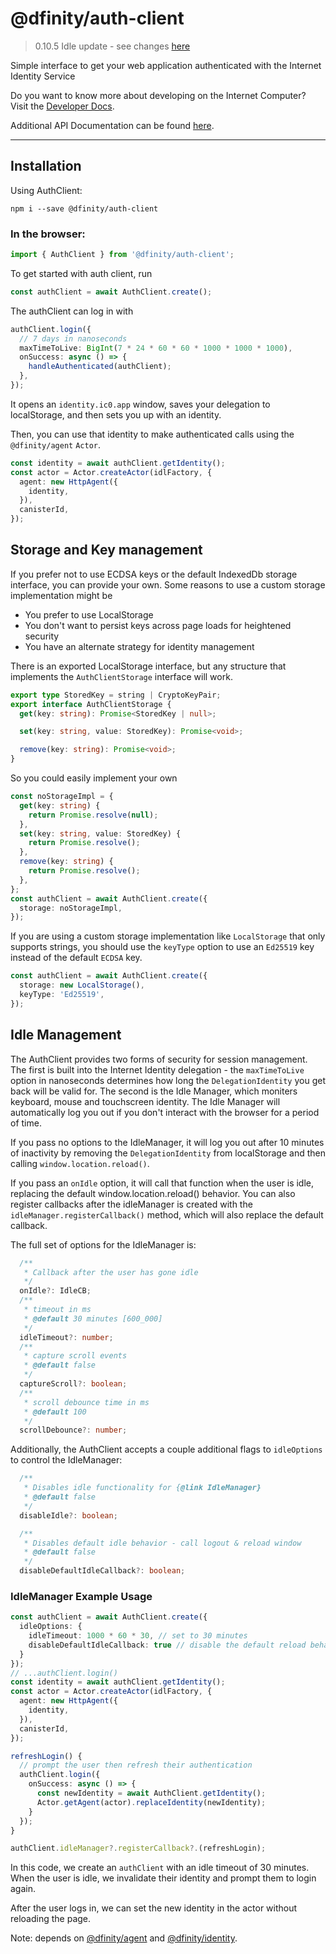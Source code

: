 # @dfinity/auth-client

> 0.10.5 Idle update - see changes [here](#0.10.5-idle-update)

Simple interface to get your web application authenticated with the Internet Identity Service

Do you want to know more about developing on the Internet Computer? Visit the [Developer Docs](https://internetcomputer.org/docs/home).

Additional API Documentation can be found [here](https://agent-js.icp.xyz/libs/auth-client/api).

---

## Installation

Using AuthClient:

```shell
npm i --save @dfinity/auth-client
```

### In the browser:

```ts
import { AuthClient } from '@dfinity/auth-client';
```

To get started with auth client, run

```ts
const authClient = await AuthClient.create();
```

The authClient can log in with

```ts
authClient.login({
  // 7 days in nanoseconds
  maxTimeToLive: BigInt(7 * 24 * 60 * 60 * 1000 * 1000 * 1000),
  onSuccess: async () => {
    handleAuthenticated(authClient);
  },
});
```

It opens an `identity.ic0.app` window, saves your delegation to localStorage, and then sets you up with an identity.

Then, you can use that identity to make authenticated calls using the `@dfinity/agent` `Actor`.

```ts
const identity = await authClient.getIdentity();
const actor = Actor.createActor(idlFactory, {
  agent: new HttpAgent({
    identity,
  }),
  canisterId,
});
```

## Storage and Key management

If you prefer not to use ECDSA keys or the default IndexedDb storage interface, you can provide your own. Some reasons to use a custom storage implementation might be

- You prefer to use LocalStorage
- You don't want to persist keys across page loads for heightened security
- You have an alternate strategy for identity management

There is an exported LocalStorage interface, but any structure that implements the `AuthClientStorage` interface will work.

```ts
export type StoredKey = string | CryptoKeyPair;
export interface AuthClientStorage {
  get(key: string): Promise<StoredKey | null>;

  set(key: string, value: StoredKey): Promise<void>;

  remove(key: string): Promise<void>;
}
```

So you could easily implement your own

```ts
const noStorageImpl = {
  get(key: string) {
    return Promise.resolve(null);
  },
  set(key: string, value: StoredKey) {
    return Promise.resolve();
  },
  remove(key: string) {
    return Promise.resolve();
  },
};
const authClient = await AuthClient.create({
  storage: noStorageImpl,
});
```

If you are using a custom storage implementation like `LocalStorage` that only supports strings, you should use the `keyType` option to use an `Ed25519` key instead of the default `ECDSA` key.

```ts
const authClient = await AuthClient.create({
  storage: new LocalStorage(),
  keyType: 'Ed25519',
});
```

<h2 id="0.10.5-idle-update">Idle Management</h2>

The AuthClient provides two forms of security for session management. The first is built into the Internet Identity delegation - the `maxTimeToLive` option in nanoseconds determines how long the `DelegationIdentity` you get back will be valid for. The second is the Idle Manager, which moniters keyboard, mouse and touchscreen identity. The Idle Manager will automatically log you out if you don't interact with the browser for a period of time.

If you pass no options to the IdleManager, it will log you out after 10 minutes of inactivity by removing the `DelegationIdentity` from localStorage and then calling `window.location.reload()`.

If you pass an `onIdle` option, it will call that function when the user is idle, replacing the default window.location.reload() behavior. You can also register callbacks after the idleManager is created with the `idleManager.registerCallback()` method, which will also replace the default callback.

The full set of options for the IdleManager is:

```ts
  /**
   * Callback after the user has gone idle
   */
  onIdle?: IdleCB;
  /**
   * timeout in ms
   * @default 30 minutes [600_000]
   */
  idleTimeout?: number;
  /**
   * capture scroll events
   * @default false
   */
  captureScroll?: boolean;
  /**
   * scroll debounce time in ms
   * @default 100
   */
  scrollDebounce?: number;
```

Additionally, the AuthClient accepts a couple additional flags to `idleOptions` to control the IdleManager:

```ts
  /**
   * Disables idle functionality for {@link IdleManager}
   * @default false
   */
  disableIdle?: boolean;

  /**
   * Disables default idle behavior - call logout & reload window
   * @default false
   */
  disableDefaultIdleCallback?: boolean;
```

### IdleManager Example Usage

```ts
const authClient = await AuthClient.create({
  idleOptions: {
    idleTimeout: 1000 * 60 * 30, // set to 30 minutes
    disableDefaultIdleCallback: true // disable the default reload behavior
  }
});
// ...authClient.login()
const identity = await authClient.getIdentity();
const actor = Actor.createActor(idlFactory, {
  agent: new HttpAgent({
    identity,
  }),
  canisterId,
});

refreshLogin() {
  // prompt the user then refresh their authentication
  authClient.login({
    onSuccess: async () => {
      const newIdentity = await AuthClient.getIdentity();
      Actor.getAgent(actor).replaceIdentity(newIdentity);
    }
  });
}

authClient.idleManager?.registerCallback?.(refreshLogin);
```

In this code, we create an `authClient` with an idle timeout of 30 minutes. When the user is idle, we invalidate their identity and prompt them to login again.

After the user logs in, we can set the new identity in the actor without reloading the page.

Note: depends on [@dfinity/agent](https://www.npmjs.com/package/@dfinity/agent) and
[@dfinity/identity](https://www.npmjs.com/package/@dfinity/identity).
